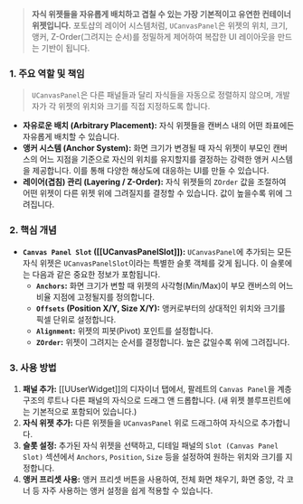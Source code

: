 > **자식 위젯들을 자유롭게 배치하고 겹칠 수 있는 가장 기본적이고 유연한 컨테이너 위젯입니다.** 포토샵의 레이어 시스템처럼, `UCanvasPanel`은 위젯의 위치, 크기, 앵커, Z-Order(그려지는 순서)를 정밀하게 제어하여 복잡한 UI 레이아웃을 만드는 기반이 됩니다.

### **1. 주요 역할 및 책임**
> `UCanvasPanel`은 다른 패널들과 달리 자식들을 자동으로 정렬하지 않으며, 개발자가 각 위젯의 위치와 크기를 직접 지정하도록 합니다.
* **자유로운 배치 (Arbitrary Placement):**
    자식 위젯들을 캔버스 내의 어떤 좌표에든 자유롭게 배치할 수 있습니다.
* **앵커 시스템 (Anchor System):**
    화면 크기가 변경될 때 자식 위젯이 부모인 캔버스의 어느 지점을 기준으로 자신의 위치를 유지할지를 결정하는 강력한 앵커 시스템을 제공합니다. 이를 통해 다양한 해상도에 대응하는 UI를 만들 수 있습니다.
* **레이어(겹침) 관리 (Layering / Z-Order):**
    자식 위젯들의 `ZOrder` 값을 조절하여 어떤 위젯이 다른 위젯 위에 그려질지를 결정할 수 있습니다. 값이 높을수록 위에 그려집니다.

### **2. 핵심 개념**
* **`Canvas Panel Slot` ([[UCanvasPanelSlot]]):**
    `UCanvasPanel`에 추가되는 모든 자식 위젯은 `UCanvasPanelSlot`이라는 특별한 슬롯 객체를 갖게 됩니다. 이 슬롯에는 다음과 같은 중요한 정보가 포함됩니다.
    * **`Anchors`:** 화면 크기가 변할 때 위젯의 사각형(Min/Max)이 부모 캔버스의 어느 비율 지점에 고정될지를 정의합니다.
    * **`Offsets` (Position X/Y, Size X/Y):** 앵커로부터의 상대적인 위치와 크기를 픽셀 단위로 설정합니다.
    * **`Alignment`:** 위젯의 피봇(Pivot) 포인트를 설정합니다.
    * **`ZOrder`:** 위젯이 그려지는 순서를 결정합니다. 높은 값일수록 위에 그려집니다.

### **3. 사용 방법**
1.  **패널 추가:** [[UUserWidget]]의 디자이너 탭에서, 팔레트의 `Canvas Panel`을 계층 구조의 루트나 다른 패널의 자식으로 드래그 앤 드롭합니다. (새 위젯 블루프린트에는 기본적으로 포함되어 있습니다.)
2.  **자식 위젯 추가:** 다른 위젯들을 `UCanvasPanel` 위로 드래그하여 자식으로 추가합니다.
3.  **슬롯 설정:** 추가된 자식 위젯을 선택하고, 디테일 패널의 `Slot (Canvas Panel Slot)` 섹션에서 `Anchors`, `Position`, `Size` 등을 설정하여 원하는 위치와 크기를 지정합니다.
4.  **앵커 프리셋 사용:** 앵커 프리셋 버튼을 사용하여, 전체 화면 채우기, 화면 중앙, 각 코너 등 자주 사용하는 앵커 설정을 쉽게 적용할 수 있습니다.